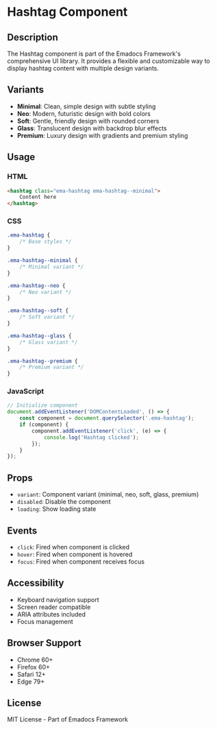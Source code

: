 # Hashtag Component

## Description
The Hashtag component is part of the Emadocs Framework's comprehensive UI library. It provides a flexible and customizable way to display hashtag content with multiple design variants.

## Variants
- **Minimal**: Clean, simple design with subtle styling
- **Neo**: Modern, futuristic design with bold colors
- **Soft**: Gentle, friendly design with rounded corners
- **Glass**: Translucent design with backdrop blur effects
- **Premium**: Luxury design with gradients and premium styling

## Usage

### HTML
```html
<hashtag class="ema-hashtag ema-hashtag--minimal">
    Content here
</hashtag>
```

### CSS
```css
.ema-hashtag {
    /* Base styles */
}

.ema-hashtag--minimal {
    /* Minimal variant */
}

.ema-hashtag--neo {
    /* Neo variant */
}

.ema-hashtag--soft {
    /* Soft variant */
}

.ema-hashtag--glass {
    /* Glass variant */
}

.ema-hashtag--premium {
    /* Premium variant */
}
```

### JavaScript
```javascript
// Initialize component
document.addEventListener('DOMContentLoaded', () => {
    const component = document.querySelector('.ema-hashtag');
    if (component) {
        component.addEventListener('click', (e) => {
            console.log('Hashtag clicked');
        });
    }
});
```

## Props
- `variant`: Component variant (minimal, neo, soft, glass, premium)
- `disabled`: Disable the component
- `loading`: Show loading state

## Events
- `click`: Fired when component is clicked
- `hover`: Fired when component is hovered
- `focus`: Fired when component receives focus

## Accessibility
- Keyboard navigation support
- Screen reader compatible
- ARIA attributes included
- Focus management

## Browser Support
- Chrome 60+
- Firefox 60+
- Safari 12+
- Edge 79+

## License
MIT License - Part of Emadocs Framework
